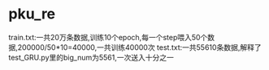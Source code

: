 # pku_re
train.txt:一共20万条数据,训练10个epoch,每一个step喂入50个数据,200000/50*10=40000,一共训练40000次
test.txt:一共55610条数据,解释了test_GRU.py里的big_num为5561,一次送入十分之一

